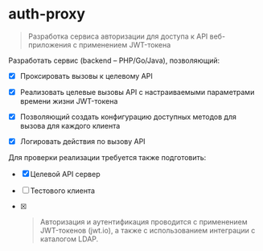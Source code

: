 # auth-proxy

> Разработка сервиса авторизации для доступа к API веб-приложения с применением JWT-токена

Разработать сервис (backend – PHP/Go/Java), позволяющий:
- [x] Проксировать вызовы к целевому API
- [x] Реализовать целевые вызовы API с настраиваемыми параметрами времени жизни JWT-токена
- [x] Позволяющий создать конфигурацию доступных методов для вызова для каждого клиента
- [x] Логировать действия по вызову API


Для проверки реализации требуется также подготовить:

- [x] Целевой API сервер
- [ ] Тестового клиента

- [x] > Авторизация и аутентификация проводится с применением JWT-токенов (jwt.io), а также с использованием интеграции с каталогом LDAP.